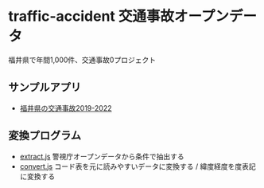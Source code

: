 # traffic-accident 交通事故オープンデータ

福井県で年間1,000件、交通事故0プロジェクト

## サンプルアプリ

- [福井県の交通事故2019-2022](https://code4fukui.github.io/traffic-accident/fukui.html)

## 変換プログラム

- [extract.js](extract.js) 警視庁オープンデータから条件で抽出する
- [convert.js](convert.js) コード表を元に読みやすいデータに変換する / 緯度経度を度表記に変換する
